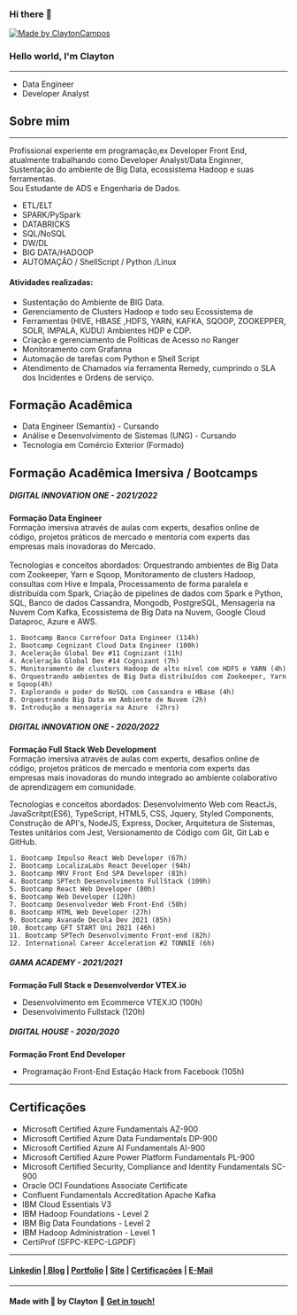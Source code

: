 ### Hi there 👋

  <a href="https://www.linkedin.com/in/claytoncampos">
    <img alt="Made by ClaytonCampos" src="https://img.shields.io/badge/made%20by-ClaytonCampos-%2304D361">
  </a>

### Hello world, I'm Clayton

---

- Data Engineer
- Developer Analyst

## Sobre mim

---

Profissional experiente em programação,ex Developer Front End, atualmente trabalhando como Developer Analyst/Data Enginner, Sustentação do ambiente de Big Data, ecossistema Hadoop e suas ferramentas.</br>
Sou Estudante de ADS e Engenharia de Dados.

 - ETL/ELT
 - SPARK/PySpark
 - DATABRICKS
 - SQL/NoSQL
 - DW/DL
 - BIG DATA/HADOOP
 - AUTOMAÇÂO / ShellScript / Python /Linux

#### Atividades realizadas:

- Sustentação do Ambiente de BIG Data.
- Gerenciamento de Clusters Hadoop e todo seu Ecossistema de
- Ferramentas (HIVE, HBASE ,HDFS, YARN, KAFKA, SQOOP, ZOOKEPPER, SOLR, IMPALA, KUDU) Ambientes HDP e CDP.
- Criação e gerenciamento de Políticas de Acesso no Ranger
- Monitoramento com Grafanna
- Automação de tarefas com Python e Shell Script
- Atendimento de Chamados via ferramenta Remedy, cumprindo o SLA dos Incidentes e Ordens de serviço.

## Formação Acadêmica

- Data Engineer (Semantix) - Cursando
- Análise e Desenvolvimento de Sistemas (UNG) - Cursando
- Tecnologia em Comércio Exterior (Formado)

## Formação Acadêmica Imersiva / Bootcamps

##### DIGITAL INNOVATION ONE - 2021/2022

<b>Formação Data Engineer </b></br>
Formação imersiva através de aulas com experts, desafios online de código, projetos práticos de mercado e mentoria com experts das empresas mais inovadoras do Mercado.</br></br>
Tecnologias e conceitos abordados:
Orquestrando ambientes de Big Data com Zookeeper, Yarn e Sqoop, Monitoramento de clusters Hadoop, consultas com Hive e Impala, Processamento de forma paralela e distribuída com Spark, Criação de pipelines de dados com Spark e Python, SQL, Banco de dados Cassandra, Mongodb, PostgreSQL, Mensageria na Nuvem Com Kafka, Ecossistema de Big Data na Nuvem, Google Cloud Dataproc, Azure e AWS.

    1. Bootcamp Banco Carrefour Data Engineer (114h)
    2. Bootcamp Cognizant Cloud Data Engineer (100h)
    3. Aceleração Global Dev #11 Cognizant (11h)
    4. Aceleração Global Dev #14 Cognizant (7h)
    5. Monitoramento de clusters Hadoop de alto nível com HDFS e YARN (4h)
    6. Orquestrando ambientes de Big Data distribuídos com Zookeeper, Yarn e Sqoop(4h)
    7. Explorando o poder do NoSQL com Cassandra e HBase (4h)
    8. Orquestrando Big Data em Ambiente de Nuvem (2h)
    9. Introdução a mensageria na Azure  (2hrs)

##### DIGITAL INNOVATION ONE - 2020/2022

<b>Formação Full Stack Web Development</b></br>
Formação imersiva através de aulas com experts, desafios online de código, projetos práticos de mercado e mentoria com experts das empresas mais inovadoras do mundo integrado ao ambiente colaborativo de aprendizagem em comunidade.

Tecnologias e conceitos abordados:
Desenvolvimento Web com ReactJs, JavaScritpt(ES6), TypeScript, HTML5, CSS, Jquery, Styled Components, Construção de API's, NodeJS, Express, Docker, Arquitetura de Sistemas, Testes unitários com Jest, Versionamento de Código com Git, Git Lab e GitHub.

    1. Bootcamp Impulso React Web Developer (67h)
    2. Bootcamp LocalizaLabs React Developer (94h)
    3. Bootcamp MRV Front End SPA Developer (81h)
    4. Bootcamp SPTech Desenvolvimento FullStack (109h)
    5. Bootcamp React Web Developer (80h)
    6. Bootcamp Web Developer (120h)
    7. Bootcamp Desenvolvedor Web Front-End (50h)
    8. Bootcamp HTML Web Developer (27h)
    9. Bootcamp Avanade Decola Dev 2021 (85h)
    10. Bootcamp GFT START Uni 2021 (46h)
    11. Bootcamp SPTech Desenvolvimento Front-end (82h)
    12. International Career Acceleration #2 TONNIE (6h)

##### GAMA ACADEMY - 2021/2021

<b>Formação Full Stack e Desenvolverdor VTEX.io </b>

- Desenvolvimento em Ecommerce VTEX.IO (100h)
- Desenvolvimento Fullstack (120h)

##### DIGITAL HOUSE - 2020/2020

<b>Formação Front End Developer </b>

- Programação Front-End Estação Hack from Facebook (105h)

---

## Certificações

- Microsoft Certified Azure Fundamentals AZ-900
- Microsoft Certified Azure Data Fundamentals DP-900
- Microsoft Certified Azure AI Fundamentals AI-900
- Microsoft Certified Azure Power Platform Fundamentals PL-900
- Microsoft Certified Security, Compliance and Identity Fundamentals SC-900
- Oracle OCI Foundations Associate Certificate
- Confluent Fundamentals Accreditation Apache Kafka
- IBM Cloud Essentials V3
- IBM Hadoop Foundations - Level 2
- IBM Big Data Foundations - Level 2
- IBM Hadoop Administration - Level 1
- CertiProf (SFPC-KEPC-LGPDF)

---

#### [Linkedin](https://www.linkedin.com/in/claytoncampos) |[ Blog](https://simple-blog-nextjs.claytoncampos.vercel.app/) | [Portfolio](https://claytoncampos.netlify.app/) | [Site](https://claytoncampos.netlify.app/) | [Certificações](https://www.credly.com/users/clayton-campos) | [E-Mail](mailto:clayton.almeida.campos@gmail.com)

---

#### Made with 💜 by Clayton :wave: [Get in touch!](https://www.linkedin.com/in/claytoncampos)

<!--
**claytoncampos/claytoncampos** is a ✨ _special_ ✨ repository because its `README.md` (this file) appears on your GitHub profile.

Here are some ideas to get you started:

- 🔭 I’m currently working on ...
- 🌱 I’m currently learning ...
- 👯 I’m looking to collaborate on ...
- 🤔 I’m looking for help with ...
- 💬 Ask me about ...
- 📫 How to reach me: ...
- 😄 Pronouns: ...
- ⚡ Fun fact: ...
-->
